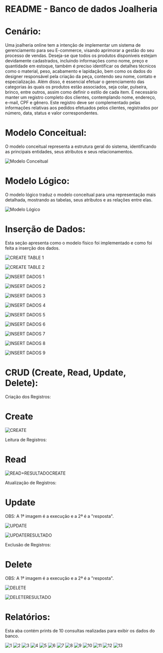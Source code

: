# README - Banco de dados Joalheria

# Cenário:

Uma joalheria online tem a intenção de implementar um sistema de gerenciamento para seu E-commerce, visando aprimorar a gestão do seu processo de vendas. Deseja-se que todos os produtos disponíveis estejam devidamente cadastrados, incluindo informações como nome, preço e quantidade em estoque, também é preciso identificar os detalhes técnicos como o material, peso, acabamento e lapidação, bem como os dados do designer responsável pela criação da peça, contendo seu nome, contato e especialização. Além disso, é essencial efetuar o gerenciamento das categorias às quais os produtos estão associados, seja colar, pulseira, brinco, entre outros, assim como definir o estilo de cada item. É necessário manter um registro completo dos clientes, contemplando nome, endereço, e-mail, CPF e gênero. Este registro deve ser complementado pelas informações relativas aos pedidos efetuados pelos clientes, registrados por número, data, status e valor correspondentes.

# Modelo Conceitual:

O modelo conceitual representa a estrutura geral do sistema, identificando as principais entidades, seus atributos e seus relacionamentos.

![Modelo Conceitual](https://github.com/laricoutinho/Banco-de-dados-Joalheria/blob/a943591faa886b0e8213059d45ec9bec1ca9c5d4/modeloconceitual.png)


# Modelo Lógico:

O modelo lógico traduz o modelo conceitual para uma representação mais detalhada, mostrando as tabelas, seus atributos e as relações entre elas.

![Modelo Lógico](https://github.com/laricoutinho/Banco-de-dados-Joalheria/blob/7c03a9725a77a33c0873deb8127c94b0f78f2574/modelol%C3%B3gico.png)


# Inserção de Dados:

Esta seção apresenta como o modelo físico foi implementado e como foi feita a inserção dos dados.

![CREATE TABLE 1](https://github.com/laricoutinho/Banco-de-dados-Joalheria/blob/7c03a9725a77a33c0873deb8127c94b0f78f2574/CREATETABLE1.png)

![CREATE TABLE 2](https://github.com/laricoutinho/Banco-de-dados-Joalheria/blob/7c03a9725a77a33c0873deb8127c94b0f78f2574/CREATETABLE2.png)

![INSERT DADOS 1](https://github.com/laricoutinho/Banco-de-dados-Joalheria/blob/7c03a9725a77a33c0873deb8127c94b0f78f2574/INSERTDADOS1.png)

![INSERT DADOS 2](https://github.com/laricoutinho/Banco-de-dados-Joalheria/blob/7c03a9725a77a33c0873deb8127c94b0f78f2574/INSERTDADOS2.png)

![INSERT DADOS 3](https://github.com/laricoutinho/Banco-de-dados-Joalheria/blob/7c03a9725a77a33c0873deb8127c94b0f78f2574/INSERTDADOS3.png)

![INSERT DADOS 4](https://github.com/laricoutinho/Banco-de-dados-Joalheria/blob/7c03a9725a77a33c0873deb8127c94b0f78f2574/INSERTDADOS4.png
)

![INSERT DADOS 5](https://github.com/laricoutinho/Banco-de-dados-Joalheria/blob/7c03a9725a77a33c0873deb8127c94b0f78f2574/INSERTDADOS5.png
)

![INSERT DADOS 6](https://github.com/laricoutinho/Banco-de-dados-Joalheria/blob/7c03a9725a77a33c0873deb8127c94b0f78f2574/INSERTDADOS6.png)

![INSERT DADOS 7](https://github.com/laricoutinho/Banco-de-dados-Joalheria/blob/7c03a9725a77a33c0873deb8127c94b0f78f2574/INSERTDADOS7.png)

![INSERT DADOS 8](https://github.com/laricoutinho/Banco-de-dados-Joalheria/blob/7c03a9725a77a33c0873deb8127c94b0f78f2574/INSERTDADOS8.png)

![INSERT DADOS 9](https://github.com/laricoutinho/Banco-de-dados-Joalheria/blob/7c03a9725a77a33c0873deb8127c94b0f78f2574/INSERTDADOS9.png)


# CRUD (Create, Read, Update, Delete):

Criação dos Registros:
# Create

![CREATE](https://github.com/laricoutinho/Banco-de-dados-Joalheria/blob/f3bdc1a32fdee84ee326dace707910b6084edffe/CREATE.png)

Leitura de Registros:
# Read

![READ+RESULTADOCREATE](https://github.com/laricoutinho/Banco-de-dados-Joalheria/blob/f3bdc1a32fdee84ee326dace707910b6084edffe/READ%2BRESULTADOCREATE.png)


Atualização de Registros:
# Update
OBS: A 1ª imagem é a execução e a 2ª é a "resposta".

![UPDATE](https://github.com/laricoutinho/Banco-de-dados-Joalheria/blob/f3bdc1a32fdee84ee326dace707910b6084edffe/UPDATE.png
)

![UPDATERESULTADO](https://github.com/laricoutinho/Banco-de-dados-Joalheria/blob/f3bdc1a32fdee84ee326dace707910b6084edffe/UPDATERESULTADO.png)


Exclusão de Registros:
# Delete
OBS: A 1ª imagem é a execução e a 2ª é a "resposta".

![DELETE](https://github.com/laricoutinho/Banco-de-dados-Joalheria/blob/f3bdc1a32fdee84ee326dace707910b6084edffe/DELETE.png)

![DELETERESULTADO](https://github.com/laricoutinho/Banco-de-dados-Joalheria/blob/f3bdc1a32fdee84ee326dace707910b6084edffe/DELETERESULTADO.png)


# Relatórios:
Esta aba contém prints de 10 consultas realizadas para exibir os dados do banco. 

![1](https://github.com/laricoutinho/Banco-de-dados-Joalheria/blob/127ac836b34de788a739afbff1d7daf234c96336/1.png)
![2](https://github.com/laricoutinho/Banco-de-dados-Joalheria/blob/127ac836b34de788a739afbff1d7daf234c96336/2.png
)
![3](https://github.com/laricoutinho/Banco-de-dados-Joalheria/blob/127ac836b34de788a739afbff1d7daf234c96336/3.png
)
![4](https://github.com/laricoutinho/Banco-de-dados-Joalheria/blob/127ac836b34de788a739afbff1d7daf234c96336/4.png)
![5](https://github.com/laricoutinho/Banco-de-dados-Joalheria/blob/127ac836b34de788a739afbff1d7daf234c96336/5.png)
![6](https://github.com/laricoutinho/Banco-de-dados-Joalheria/blob/127ac836b34de788a739afbff1d7daf234c96336/6.png)
![7](https://github.com/laricoutinho/Banco-de-dados-Joalheria/blob/127ac836b34de788a739afbff1d7daf234c96336/7.png
)
![8](https://github.com/laricoutinho/Banco-de-dados-Joalheria/blob/127ac836b34de788a739afbff1d7daf234c96336/8.png
)
![9](https://github.com/laricoutinho/Banco-de-dados-Joalheria/blob/127ac836b34de788a739afbff1d7daf234c96336/9.png
)
![10](https://github.com/laricoutinho/Banco-de-dados-Joalheria/blob/3bb57bd5938a0631f195d8f48c04f52fb0144838/10.png)
![11](https://github.com/laricoutinho/Banco-de-dados-Joalheria/blob/3bb57bd5938a0631f195d8f48c04f52fb0144838/11.png)
![12](https://github.com/laricoutinho/Banco-de-dados-Joalheria/blob/3bb57bd5938a0631f195d8f48c04f52fb0144838/12.png)
![13](https://github.com/laricoutinho/Banco-de-dados-Joalheria/blob/3bb57bd5938a0631f195d8f48c04f52fb0144838/13.png)

